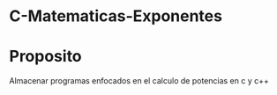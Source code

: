 # C-Matematicas-Exponentes
# Proposito
Almacenar programas enfocados en el calculo de potencias en c y c++
